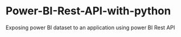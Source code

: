 # Power-BI-Rest-API-with-python
Exposing power BI dataset to an application using power BI Rest API 
